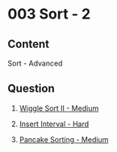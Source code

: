 # 003 Sort - 2

## Content

Sort - Advanced

## Question

1. [Wiggle Sort II - Medium](https://leetcode.com/problems/wiggle-sort-ii/)

2. [Insert Interval - Hard](https://leetcode.com/problems/insert-interval/)

3. [Pancake Sorting - Medium](https://leetcode.com/problems/pancake-sorting/)